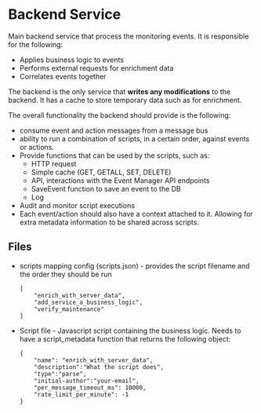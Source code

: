 # Backend Service
Main backend service that process the monitoring events. It is responsible for the following:
- Applies business logic to events
- Performs external requests for enrichment data
- Correlates events together

The backend is the only service that **writes any modifications** to the backend. It has a cache to store temporary data such as for enrichment.

The overall functionality the backend should provide is the following:
 - consume event and action messages from a message bus
 - ability to run a combination of scripts, in a certain order, against events or actions.
 - Provide functions that can be used by the scripts, such as:
   - HTTP request
   - Simple cache (GET, GETALL, SET, DELETE)
   - API, interactions with the Event Manager API endpoints
   - SaveEvent function to save an event to the DB
   - Log
 - Audit and monitor script executions
 - Each event/action should also have a context attached to it. Allowing for extra metadata information to be shared across scripts.

 ## Files
  * scripts mapping config (scripts.json) - provides the script filename and the order they should be run

    ```
    [
        "enrich_with_server_data",
        "add_service_a_business_logic",
        "verify_maintenance"
    ]
    ```


  * Script file - Javascript script containing the business logic. Needs to have a script_metadata function that returns the following object:
  
    ```
    {
        "name": "enrich_with_server_data",
        "description":"What the script does",
        "type":"parse",
        "initial-author":"your-email",
        "per_message_timeout_ms": 10000,
        "rate_limit_per_minute": -1
    }
    ```

